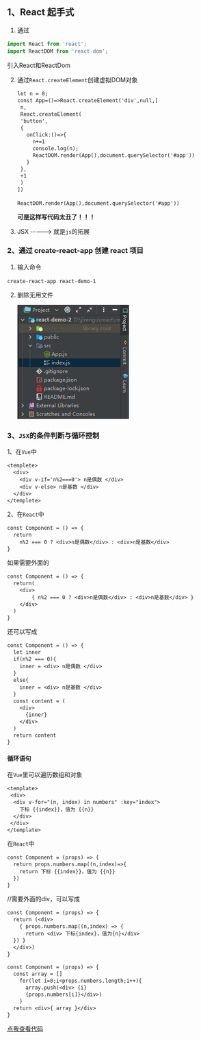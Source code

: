 ## 1、React 起手式

1. 通过

```javascript
import React from 'react';
import ReactDOM from 'react-dom';
```

引入React和ReactDom



2. 通过`React.createElement`创建虚拟DOM对象

   ```react
   let n = 0;
   const App=()=>React.createElement('div',null,[
   	n,
   	React.createElement(
   	'button',
   	{
   	  onClick:()=>{
   	  	n+=1
   	  	console.log(n);
   	  	ReactDOM.render(App(),document.querySelector('#app'))
   	  }
   	},
   	+1
   	)
   ])
   
   ReactDOM.render(App(),document.querySelector('#app'))
   ```

   **可是这样写代码太丑了！！！**

   

3. JSX -----> 就是`js`的拓展

### 2、通过 create-react-app 创建 react 项目

1. 输入命令

`create-react-app react-demo-1`

2. 删除无用文件

   ![image-20220507162543979](./images/image-20220507162543979.png)

   

### 3、`JSX`的条件判断与循环控制

1、在`Vue`中

```vue
<templete>
  <div>
  	<div v-if='n%2===0'> n是偶数 </div>
  	<div v-else> n是基数 </div>
  </div>
</templete>
```



2、在`React`中

```react
const Component = () => {
  return
    n%2 === 0 ? <div>n是偶数</div> : <div>n是基数</div>
}
```



如果需要外面的<div>

```react
const Component = () => {
  return(
  	<div>	
    	{ n%2 === 0 ? <div>n是偶数</div> : <div>n是基数</div> }
  	</div> 	
  )
}
```



还可以写成

```react
const Component = () => {
  let inner
  if(n%2 === 0){
  	inner = <div> n是偶数 </div>
  }
  else{
  	inner = <div> n是基数 </div>
  }
  const content = (
  	<div>
  	  {inner}	
  	</div>
  )
  return content
}
```



#### 循环语句

在`Vue`里可以遍历数组和对象

```vue
<template>
 <div>
  <div v-for="(n, index) in numbers" :key="index">
 	下标 {{index}}，值为 {{n}}
  </div>
 </div>
</template>
```



在`React`中

```react
const Component = (props) => {
  return props.numbers.map((n,index)=>{
    return 下标 {{index}}，值为 {{n}}
  })
}

```



//需要外面的div，可以写成

```react
const Component = (props) => {
  return (<div>
    { props.numbers.map((n,index) => {
      return <div> 下标{index}，值为{n}</div>
  }) }
  </div>)
}
```



```react
const Component = (props) => {
  const array = []
    for(let i=0;i<props.numbers.length;i++){
      array.push(<div> {i}
      {props.numbers[i]}</div>)
    }
  return <div>{ array }</div>
}
```



[点我查看代码](https://github.com/johnnywwy/react-demo-1)